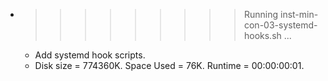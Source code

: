 * >>>>>>>>> Running inst-min-con-03-systemd-hooks.sh ...
  * Add systemd hook scripts.
  * Disk size = 774360K. Space Used = 76K. Runtime = 00:00:00:01.

